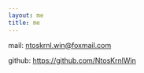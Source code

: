 ```yaml
---
layout: me
title: me
---
```


mail: ntoskrnl.win@foxmail.com

github: https://github.com/NtosKrnlWin
